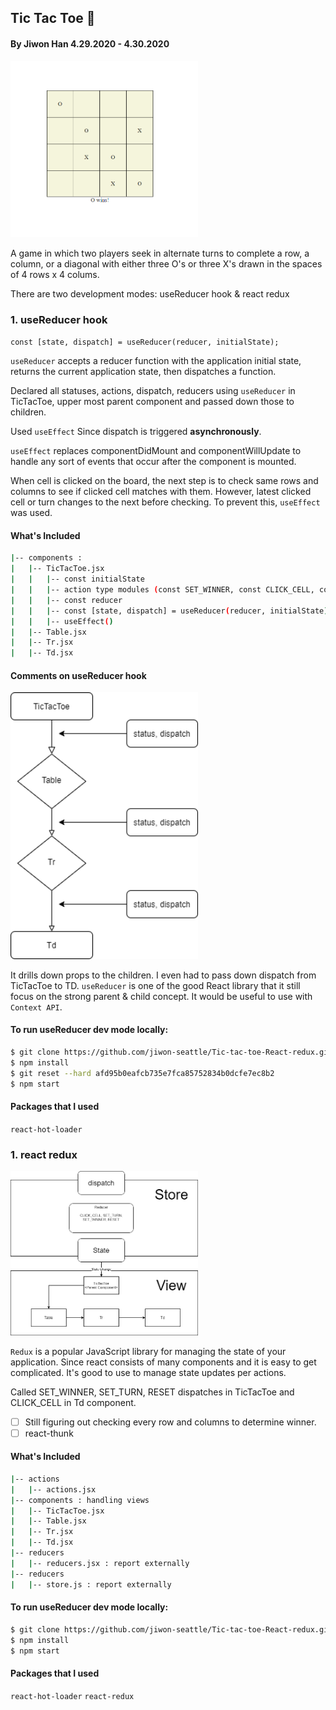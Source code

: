 
## Tic Tac Toe :game_die:

#### By Jiwon Han 4.29.2020 - 4.30.2020

<img src="src/img/hook.png" width="300px" />

A game in which two players seek in alternate turns to complete a row, a column, or a diagonal with either three O's or three X's drawn in the spaces of 4 rows x 4 colums.
 
There are two development modes: useReducer hook & react redux 

### 1. useReducer hook

`const [state, dispatch] = useReducer(reducer, initialState);`

`useReducer` accepts a reducer function with the application initial state, returns the current application state, then dispatches a function.

Declared all statuses, actions, dispatch, reducers using `useReducer` in TicTacToe, upper most parent component and passed down those to children. 

Used `useEffect` Since dispatch is triggered **asynchronously**.

`useEffect` replaces componentDidMount and componentWillUpdate to handle any sort of events that occur after the component is mounted.

When cell is clicked on the board, the next step is to check same rows and columns to see if clicked cell matches with them. However, latest clicked cell or turn changes to the next before checking. To prevent this, `useEffect` was used.  

#### What's Included

```bash 
|-- components :
|   |-- TicTacToe.jsx
|   |   |-- const initialState
|   |   |-- action type modules (const SET_WINNER, const CLICK_CELL, const SET_TURN, const RESET)
|   |   |-- const reducer
|   |   |-- const [state, dispatch] = useReducer(reducer, initialState);
|   |   |-- useEffect()
|   |-- Table.jsx
|   |-- Tr.jsx 
|   |-- Td.jsx 
```

#### Comments on useReducer hook

<img src="src/img/hookDiagram.png" width="300px" /> 

It drills down props to the children. I even had to pass down dispatch from TicTacToe to TD. 
`useReducer` is one of the good React library that it still focus on the strong parent & child concept. It would be useful to use with `Context API`.  

#### To run useReducer dev mode locally:

```bash 
$ git clone https://github.com/jiwon-seattle/Tic-tac-toe-React-redux.git 
$ npm install
$ git reset --hard afd95b0eafcb735e7fca85752834b0dcfe7ec8b2
$ npm start
```

#### Packages that I used

`react-hot-loader`

### 1. react redux 

<img src="src/img/reduxDiagram.png" width="300px" />

`Redux` is a popular JavaScript library for managing the state of your application. Since react consists of many components and it is easy to get complicated. It's good to use to manage state updates per actions.

Called SET_WINNER, SET_TURN, RESET dispatches in TicTacToe and CLICK_CELL in Td component.

- [ ] Still figuring out checking every row and columns to determine winner.
- [ ] react-thunk

#### What's Included

```bash 
|-- actions
|   |-- actions.jsx
|-- components : handling views
|   |-- TicTacToe.jsx
|   |-- Table.jsx
|   |-- Tr.jsx 
|   |-- Td.jsx 
|-- reducers
|   |-- reducers.jsx : report externally
|-- reducers
|   |-- store.js : report externally
```

#### To run useReducer dev mode locally:

```bash 
$ git clone https://github.com/jiwon-seattle/Tic-tac-toe-React-redux.git
$ npm install
$ npm start 
```

#### Packages that I used

`react-hot-loader`
`react-redux`
